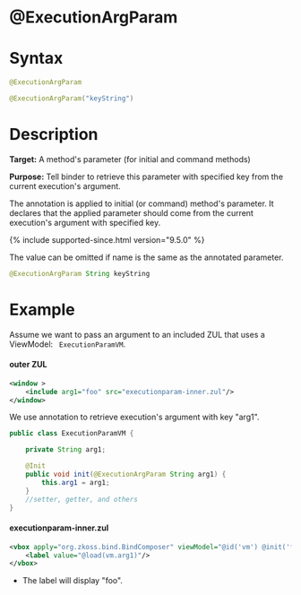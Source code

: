 # @ExecutionArgParam

# Syntax

```java
@ExecutionArgParam

@ExecutionArgParam("keyString")
```

# Description

**Target:** A method's parameter (for initial and command methods)

**Purpose:** Tell binder to retrieve this parameter with specified key from the current execution's argument.

The annotation is applied to initial (or command) method's parameter. It declares that the applied parameter should come from the current execution's argument with specified key.

{% include supported-since.html version="9.5.0" %}

The value can be omitted if name is the same as the annotated parameter.
```java
@ExecutionArgParam String keyString
```

# Example

Assume we want to pass an argument to an included ZUL that uses a ViewModel: ` ExecutionParamVM`.

#### outer ZUL
```xml
<window >
    <include arg1="foo" src="executionparam-inner.zul"/>
</window>
```

We use annotation to retrieve execution's argument with key "arg1".

```java
public class ExecutionParamVM {

    private String arg1;

    @Init
    public void init(@ExecutionArgParam String arg1) {
        this.arg1 = arg1;
    }
    //setter, getter, and others
}
```

#### executionparam-inner.zul
```xml
<vbox apply="org.zkoss.bind.BindComposer" viewModel="@id('vm') @init('foo.ExecutionParamVM')">
    <label value="@load(vm.arg1)"/>
</vbox>
```

-   The label will display "foo".

